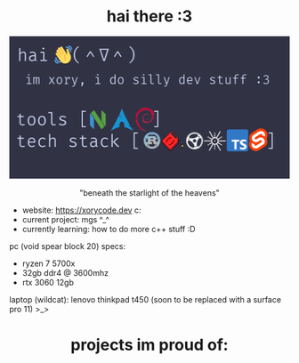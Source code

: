 <h1 align="center">hai there :3</h1> 
<p align="center" width="100%">
  <img src="https://raw.githubusercontent.com/xorydev/xorydev/main/banner.png" height="256" width="512" />
</p>
<p align="center">"beneath the starlight of the heavens"</p>

- website: https://xorycode.dev c:
- current project: mgs ^_^
- currently learning: how to do more c++ stuff :D

pc (void spear block 20) specs:
- ryzen 7 5700x
- 32gb ddr4 @ 3600mhz
- rtx 3060 12gb

laptop (wildcat): lenovo thinkpad t450 (soon to be replaced with a surface pro 11) >_>

<h1 align="center">projects im proud of:</h1>

<!--
**xorydev/xorydev** is a ✨ _special_ ✨ repository because its `README.md` (this file) appears on your GitHub profile.

Here are some ideas to get you started:

- 🔭 I’m currently working on ...
- 🌱 I’m currently learning ...
- 👯 I’m looking to collaborate on ...
- 🤔 I’m looking for help with ...
- 💬 Ask me about ...
- 📫 How to reach me: ...
- 😄 Pronouns: ...
- ⚡ Fun fact: ...
-->
